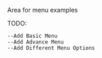 Area for menu examples

TODO:
```
--Add Basic Menu 
--Add Advance Menu
--Add Different Menu Options
```
